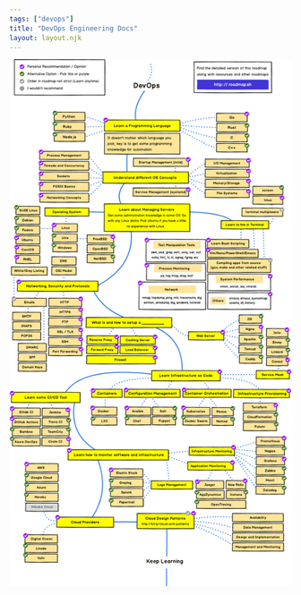 ```yaml
---
tags: ["devops"]
title: "DevOps Engineering Docs"
layout: layout.njk
---
```


![](assets/devops.png?raw=true)